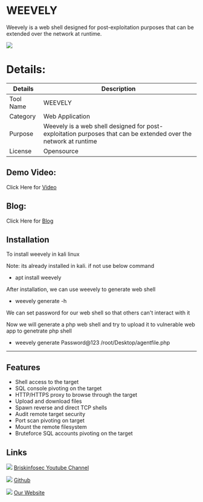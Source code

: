 WEEVELY
============
Weevely is a web shell designed for post-exploitation purposes that can be extended over the network at runtime.

![ ](https://briskinfosec.com//assets/tooloftheday/147.jpg)


Details:
============
|  Details | Description   |
| ------------ | ------------ |
|  Tool Name |  WEEVELY |
|  Category | Web Application  |
|  Purpose |   Weevely is a web shell designed for post-exploitation purposes that can be extended over the network at runtime  |
|  License |    Opensource|

Demo Video:
-----------------
Click Here for [Video](https://www.youtube.com/watch?v=8FNy9V4Xebk "Video")

Blog: 
--------------
Click Here for [Blog](https://briskinfosec.com/tooloftheday/toolofthedaydetail/Weevely- "Blog")

Installation
----------------


To install weevely in kali linux

Note: its already installed in kali. if not use below command

- apt install weevely

After installation, we can use weevely to generate web shell

- weevely generate -h

We can set password for our web shell so that others can't interact with it

Now we will generate a php web shell and try to upload it to vulnerable web app to genetrate php shell

- weevely generate Password@123 /root/Desktop/agentfile.php


----------------
Features
----------------

- Shell access to the target
- SQL console pivoting on the target
- HTTP/HTTPS proxy to browse through the target
- Upload and download files
- Spawn reverse and direct TCP shells
- Audit remote target security
- Port scan pivoting on target
- Mount the remote filesystem
- Bruteforce SQL accounts pivoting on the target

Links
----------------

 ![ ](https://img.icons8.com/color/15/000000/youtube-play.png) [Briskinfosec Youtube Channel](https://www.youtube.com/channel/UCcPmqqYETcO_7-6p_uUsF1w "Briskinfosec Youtube Channel")


 ![ ](https://img.icons8.com/glyph-neue/15/000000/github.png) [Github](https://github.com/briskinfosec "Github") 

  ![ ](https://img.icons8.com/ios/15/000000/internet--v2.png) [Our Website](https://www.briskinfosec.com/ "Our Website")